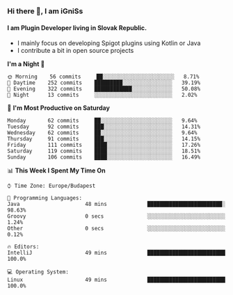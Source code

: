 ### Hi there 👋, I am iGniSs

#### I am Plugin Developer living in Slovak Republic.
- I mainly focus on developing Spigot plugins using Kotlin or Java
- I contribute a bit in open source projects

<!--START_SECTION:waka-->
**I'm a Night 🦉** 

```text
🌞 Morning    56 commits     ██░░░░░░░░░░░░░░░░░░░░░░░   8.71% 
🌆 Daytime    252 commits    █████████░░░░░░░░░░░░░░░░   39.19% 
🌃 Evening    322 commits    ████████████░░░░░░░░░░░░░   50.08% 
🌙 Night      13 commits     ░░░░░░░░░░░░░░░░░░░░░░░░░   2.02%

```
📅 **I'm Most Productive on Saturday** 

```text
Monday       62 commits     ██░░░░░░░░░░░░░░░░░░░░░░░   9.64% 
Tuesday      92 commits     ███░░░░░░░░░░░░░░░░░░░░░░   14.31% 
Wednesday    62 commits     ██░░░░░░░░░░░░░░░░░░░░░░░   9.64% 
Thursday     91 commits     ███░░░░░░░░░░░░░░░░░░░░░░   14.15% 
Friday       111 commits    ████░░░░░░░░░░░░░░░░░░░░░   17.26% 
Saturday     119 commits    ████░░░░░░░░░░░░░░░░░░░░░   18.51% 
Sunday       106 commits    ████░░░░░░░░░░░░░░░░░░░░░   16.49%

```


📊 **This Week I Spent My Time On** 

```text
⌚︎ Time Zone: Europe/Budapest

💬 Programming Languages: 
Java                     48 mins             ████████████████████████░   98.63% 
Groovy                   0 secs              ░░░░░░░░░░░░░░░░░░░░░░░░░   1.24% 
Other                    0 secs              ░░░░░░░░░░░░░░░░░░░░░░░░░   0.12%

🔥 Editors: 
IntelliJ                 49 mins             █████████████████████████   100.0%

💻 Operating System: 
Linux                    49 mins             █████████████████████████   100.0%

```


<!--END_SECTION:waka-->